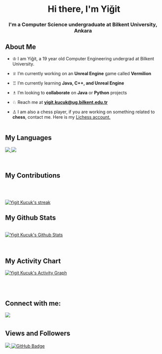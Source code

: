 
<h1 align="center"><img src="" width="0px"> Hi there, I'm Yiğit</h1>
<h3 align="center">I'm a Computer Science undergraduate at Bilkent University, Ankara</h3>


## About Me
- ♔ I am Yiğit, a 19 year old Computer Engineering undergrad at Bilkent University.

- ♕ I’m currently working on an **Unreal Engine** game called **Vermilion**

- ♖ I’m currently learning **Java, C++, and Unreal Engine**

- ♗ I’m looking to **collaborate** on **Java** or **Python** projects

- ♘ Reach me at **yigit.kucuk@ug.bilkent.edu.tr**

- ♙ I am also a chess player, if you are working on something related to **chess**, contact me. Here is my [Lichess account.](https://lichess.org/@/GrowingPainsIV)
<br/><br/>


##  My Languages

<p align="left"> 
    <a href="https://www.java.com" target="_blank"> <img src="https://img.icons8.com/color/48/000000/java-coffee-cup-logo.png"/> </a>
    <a href="https://www.python.org" target="_blank"> <img src="https://img.icons8.com/color/48/000000/python.png"/> </a> 
</p>

<!-- [![React Badge](https://img.shields.io/badge/-React-61DBFB?style=for-the-badge&labelColor=black&logo=react&logoColor=61DBFB)](#)  [![Javascript Badge](https://img.shields.io/badge/-Javascript-F0DB4F?style=for-the-badge&labelColor=black&logo=javascript&logoColor=F0DB4F)](#) [![Typescript Badge](https://img.shields.io/badge/-Typescript-007acc?style=for-the-badge&labelColor=black&logo=typescript&logoColor=007acc)](#) [![Nodejs Badge](https://img.shields.io/badge/-Nodejs-3C873A?style=for-the-badge&labelColor=black&logo=node.js&logoColor=3C873A)](#) [![GraphQL Badge](https://img.shields.io/badge/-GraphQl-e535ab?style=for-the-badge&labelColor=black&logo=node.js&logoColor=e535ab)](#) -->
<br/>

## My Contributions
<br/><br/>
<p align="left">
    <a href="https://github.com/YigitKucuk/github-readme-streak-stats">
        <img title="🔥 Get streak stats for your profile at git.io/streak-stats" alt="Yigit Kucuk's streak" src="https://github-readme-streak-stats.herokuapp.com/?user=YigitKucuk&theme=black-ice&hide_border=true&stroke=0000&background=0C1116"/>
    </a>
</p>

## My Github Stats

  <br/>
    <a href="https://github.com/YigitKucuk/github-readme-stats"><img alt="Yigit Kucuk's Github Stats" src="https://github-readme-stats.vercel.app/api?username=YigitKucuk&show_icons=true&count_private=true&theme=react&hide_border=true&bg_color=0C1116" /></a>

  <br/>


<br/>
<br/>

## My Activity Chart
<a href="https://github.com/YigitKucuk/github-readme-activity-graph"><img alt="Yigit Kucuk's Activity Graph" src="https://activity-graph.herokuapp.com/graph?username=YigitKucuk&bg_color=0D1117&color=5BCDEC&line=5BCDEC&point=FFFFFF&hide_border=true" /></a>

<br/>
<br/>

## Connect with me:
<p align="left">

<a href = "https://www.linkedin.com/in/yi%C4%9Fit-k%C3%BC%C3%A7%C3%BCk-112865229/?locale=en_US"><img src="https://img.icons8.com/fluent/48/000000/linkedin.png"/></a>
#
</p>

## Views and Followers

<a href="https://github.com/Meghna-DAS/github-profile-views-counter">
    <img src="https://komarev.com/ghpvc/?username=YigitKucuk">
</a>
<a href="https://github.com/YigitKucuk?tab=followers"><img src="https://img.shields.io/github/followers/YigitKucuk?label=Followers&style=social" alt="GitHub Badge"></a>
